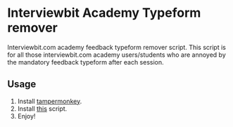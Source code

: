 # Interviewbit Academy Typeform remover
Interviewbit.com academy feedback typeform remover script.
This script is for all those interviewbit.com academy users/students who are annoyed by the mandatory feedback typeform after each session.

## Usage
1. Install [tampermonkey](https://www.tampermonkey.net/index.php).
2. Install [this](https://greasyfork.org/en/scripts/390464-interviewbit-academy-typeform-remover) script.
3. Enjoy!
